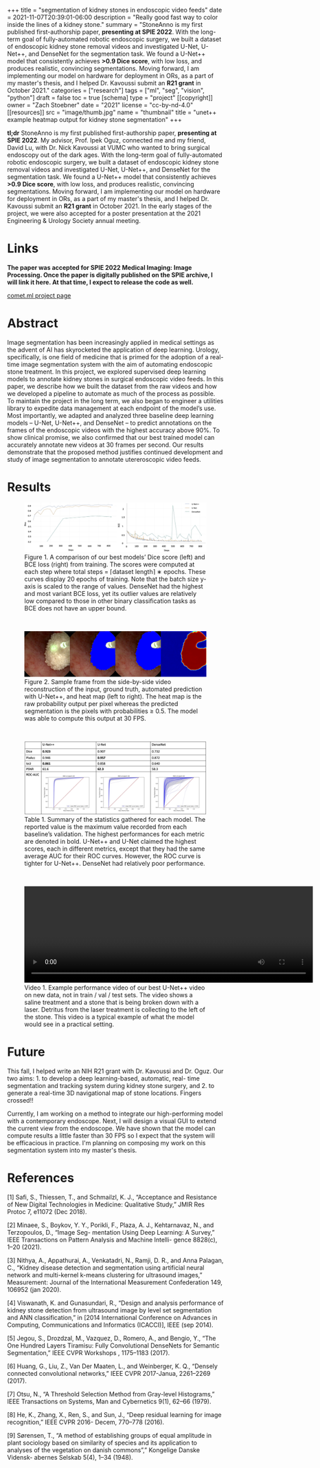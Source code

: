 +++
title = "segmentation of kidney stones in endoscopic video feeds"
date = 2021-11-07T20:39:01-06:00
description = "Really good fast way to color inside the lines of a kidney stone."
summary = "StoneAnno is my first published first-authorship paper, **presenting at SPIE 2022**. With the long-term goal of fully-automated robotic endoscopic surgery, we built a dataset of endoscopic kidney stone removal videos and investigated U-Net, U-Net++, and DenseNet for the segmentation task. We found a U-Net++ model that consistently achieves **>0.9 Dice score**, with low loss, and produces realistic, convincing segmentations. Moving forward, I am implementing our model on hardware for deployment in ORs, as a part of my master's thesis, and I helped Dr. Kavoussi submit an **R21 grant** in October 2021."
categories = ["research"]
tags = ["ml", "seg", "vision", "python"]
draft = false
toc = true
[schema]
  type = "project"
[[copyright]]
  owner = "Zach Stoebner"
  date = "2021"
  license = "cc-by-nd-4.0"
[[resources]]
  src = "image/thumb.jpg"
  name = "thumbnail"
  title = "unet++ example heatmap output for kidney stone segmentation"
+++

**tl;dr** StoneAnno is my first published first-authorship paper, **presenting at SPIE 2022**. My advisor, Prof. Ipek Oguz, connected me and my friend, David Lu, with Dr. Nick Kavoussi at VUMC who wanted to bring surgical endoscopy out of the dark ages. With the long-term goal of fully-automated robotic endoscopic surgery, we built a dataset of endoscopic kidney stone removal videos and investigated U-Net, U-Net++, and DenseNet for the segmentation task. We found a U-Net++ model that consistently achieves **>0.9 Dice score**, with low loss, and produces realistic, convincing segmentations. Moving forward, I am implementing our model on hardware for deployment in ORs, as a part of my master's thesis, and I helped Dr. Kavoussi submit an **R21 grant** in October 2021. In the early stages of the project, we were also accepted for a poster presentation at the 2021 Engineering & Urology Society annual meeting. 

# Links

**The paper was accepted for SPIE 2022 Medical Imaging: Image Processing. Once the paper is digitally published on the SPIE archive, I will link it here. At that time, I expect to release the code as well.**

[comet.ml project page](https://www.comet.ml/zstoebs/stoneannotation/view/dEmnngcbMromlN06TZBvVj3qb)

# Abstract
Image segmentation has been increasingly applied in medical settings as the advent of AI has skyrocketed the application of deep learning. Urology, specifically, is one field of medicine that is primed for the adoption of a real-time image segmentation system with the aim of automating endoscopic stone treatment. In this project, we explored supervised deep learning models to annotate kidney stones in surgical endoscopic video feeds. In this paper, we describe how we built the dataset from the raw videos and how we developed a pipeline to automate as much of the process as possible. To maintain the project in the long term, we also began to engineer a utilities library to expedite data management at each endpoint of the model’s use. Most importantly, we adapted and analyzed three baseline deep learning models – U-Net, U-Net++, and DenseNet – to predict annotations on the frames of the endoscopic videos with the highest accuracy above 90%. To show clinical promise, we also confirmed that our best trained model can accurately annotate new videos at 30 frames per second. Our results demonstrate that the proposed method justifies continued development and study of image segmentation to annotate utereroscopic video feeds.

# Results
<figure>
<img src="image/curves.jpg" alt="Dice and loss curves on validation data throughout training"/> 
<figcaption>Figure 1. A comparison of our best models’ Dice score (left) and BCE loss (right) from training. The scores were computed at each step where total steps = ⌈dataset length⌉ ∗ epochs. These curves display 20 epochs of training. Note that the batch size y-axis is scaled to the range of values. DenseNet had the highest and most variant BCE loss, yet its outlier values are relatively low compared to those in other binary classification tasks as BCE does not have an upper bound. </figcaption>
</figure>
<br>

<figure>
<img src="image/val_pred.jpg" alt="Example side-by-side comparison image of a validation image from the last epoch of training of our best U-Net++ model."/> 
<figcaption>Figure 2. Sample frame from the side-by-side video reconstruction of the input, ground truth, automated prediction with U-Net++, and heat map (left to right). The heat map is the raw probability output per pixel whereas the predicted segmentation is the pixels with probabilities ≥ 0.5. The model was able to compute this output at 30 FPS. </figcaption>
</figure>
<br>

<figure>
<img src="image/table.jpg" alt="summary of results between U-Net, U-Net++, and DenseNet for different scoring metrics" /> 
<figcaption> Table 1. Summary of the statistics gathered for each model. The reported value is the maximum value recorded from each baseline’s validation. The highest performances for each metric are denoted in bold. U-Net++ and U-Net claimed the highest scores, each in different metrics, except that they had the same average AUC for their ROC curves. However, the ROC curve is tighter for U-Net++. DenseNet had relatively poor performance.</figcaption>
</figure>
<br>

<figure>
<video src="image/unet++_vid34.mp4" height="224" width="672" controls></video>
<figcaption>Video 1. Example performance video of our best U-Net++ video on new data, not in train / val / test sets. The video shows a saline treatment and a stone that is being broken down with a laser. Detritus from the laser treatment is collecting to the left of the stone. This video is a typical example of what the model would see in a practical setting. </figcaption>
</figure>

# Future
This fall, I helped write an NIH R21 grant with Dr. Kavoussi and Dr. Oguz. Our two aims: 1. to develop a deep learning-based, automatic, real- time segmentation and tracking system during kidney stone surgery, and 2. to generate a real-time 3D navigational map of stone locations. Fingers crossed!!

Currently, I am working on a method to integrate our high-performing model with a contemporary endoscope. Next, I will design a visual GUI to extend the current view from the endoscope. We have shown that the model can compute results a little faster than 30 FPS so I expect that the system will be efficacious in practice. I'm planning on composing my work on this segmentation system into my master's thesis. 

# References
[1] Safi, S., Thiessen, T., and Schmailzl, K. J., “Acceptance and Resistance of New Digital Technologies in Medicine: Qualitative Study,” JMIR Res Protoc 7, e11072 (Dec 2018).

[2] Minaee, S., Boykov, Y. Y., Porikli, F., Plaza, A. J., Kehtarnavaz, N., and Terzopoulos, D., “Image Seg- mentation Using Deep Learning: A Survey,” IEEE Transactions on Pattern Analysis and Machine Intelli- gence 8828(c), 1–20 (2021).

[3] Nithya, A., Appathurai, A., Venkatadri, N., Ramji, D. R., and Anna Palagan, C., “Kidney disease detection and segmentation using artificial neural network and multi-kernel k-means clustering for ultrasound images,” Measurement: Journal of the International Measurement Confederation 149, 106952 (jan 2020).

[4] Viswanath, K. and Gunasundari, R., “Design and analysis performance of kidney stone detection from ultrasound image by level set segmentation and ANN classification,” in [2014 International Conference on Advances in Computing, Communications and Informatics (ICACCI)], IEEE (sep 2014).

[5] Jegou, S., Drozdzal, M., Vazquez, D., Romero, A., and Bengio, Y., “The One Hundred Layers Tiramisu: Fully Convolutional DenseNets for Semantic Segmentation,” IEEE CVPR Workshops , 1175–1183 (2017).

[6] Huang, G., Liu, Z., Van Der Maaten, L., and Weinberger, K. Q., “Densely connected convolutional networks,” IEEE CVPR 2017-Janua, 2261–2269 (2017).

[7] Otsu, N., “A Threshold Selection Method from Gray-level Histograms,” IEEE Transactions on Systems, Man and Cybernetics 9(1), 62–66 (1979).

[8] He, K., Zhang, X., Ren, S., and Sun, J., “Deep residual learning for image recognition,” IEEE CVPR 2016- Decem, 770–778 (2016).

[9] Sørensen, T., “A method of establishing groups of equal amplitude in plant sociology based on similarity of species and its application to analyses of the vegetation on danish commons”,” Kongelige Danske Vidensk- abernes Selskab 5(4), 1–34 (1948).


